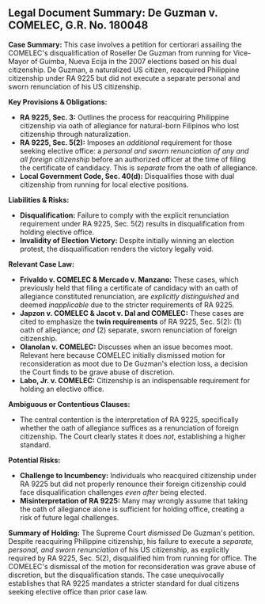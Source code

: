 ## Legal Document Summary: De Guzman v. COMELEC, G.R. No. 180048

**Case Summary:** This case involves a petition for certiorari assailing the COMELEC's disqualification of Roseller De Guzman from running for Vice-Mayor of Guimba, Nueva Ecija in the 2007 elections based on his dual citizenship. De Guzman, a naturalized US citizen, reacquired Philippine citizenship under RA 9225 but did not execute a separate personal and sworn renunciation of his US citizenship.

**Key Provisions & Obligations:**

*   **RA 9225, Sec. 3:**  Outlines the process for reacquiring Philippine citizenship via oath of allegiance for natural-born Filipinos who lost citizenship through naturalization.
*   **RA 9225, Sec. 5(2):** Imposes an *additional* requirement for those seeking elective office: a *personal and sworn renunciation of any and all foreign citizenship* before an authorized officer at the time of filing the certificate of candidacy.  This is *separate* from the oath of allegiance.
*   **Local Government Code, Sec. 40(d):** Disqualifies those with dual citizenship from running for local elective positions.

**Liabilities & Risks:**

*   **Disqualification:** Failure to comply with the explicit renunciation requirement under RA 9225, Sec. 5(2) results in disqualification from holding elective office.
*   **Invalidity of Election Victory:** Despite initially winning an election protest, the disqualification renders the victory legally void.

**Relevant Case Law:**

*   **Frivaldo v. COMELEC & Mercado v. Manzano:** These cases, which previously held that filing a certificate of candidacy with an oath of allegiance constituted renunciation, are *explicitly distinguished* and deemed *inapplicable* due to the stricter requirements of RA 9225.
*   **Japzon v. COMELEC & Jacot v. Dal and COMELEC:** These cases are cited to emphasize the **twin requirements** of RA 9225, Sec. 5(2):  (1) oath of allegiance; *and* (2) separate, sworn renunciation of foreign citizenship.
*   **Olanolan v. COMELEC:** Discusses when an issue becomes moot. Relevant here because COMELEC initially dismissed motion for reconsideration as moot due to De Guzman's election loss, a decision the Court finds to be grave abuse of discretion.
*   **Labo, Jr. v. COMELEC:** Citizenship is an indispensable requirement for holding an elective office.

**Ambiguous or Contentious Clauses:**

*   The central contention is the interpretation of RA 9225, specifically whether the oath of allegiance suffices as a renunciation of foreign citizenship. The Court clearly states it does *not*, establishing a higher standard.

**Potential Risks:**

*   **Challenge to Incumbency:** Individuals who reacquired citizenship under RA 9225 but did not properly renounce their foreign citizenship could face disqualification challenges *even after* being elected.
*   **Misinterpretation of RA 9225:**  Many may wrongly assume that taking the oath of allegiance alone is sufficient for holding office, creating a risk of future legal challenges.

**Summary of Holding:**  The Supreme Court *dismissed* De Guzman's petition. Despite reacquiring Philippine citizenship, his failure to execute a *separate, personal, and sworn renunciation* of his US citizenship, as explicitly required by RA 9225, Sec. 5(2), disqualified him from running for office. The COMELEC's dismissal of the motion for reconsideration was grave abuse of discretion, but the disqualification stands. The case unequivocally establishes that RA 9225 mandates a stricter standard for dual citizens seeking elective office than prior case law.
